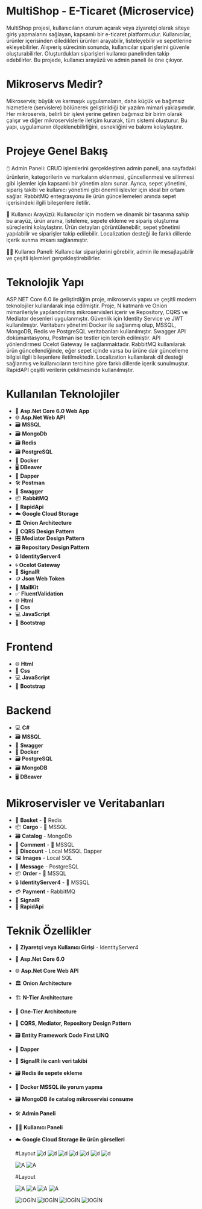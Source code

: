 
# MultiShop - E-Ticaret (Microservice)
MultiShop projesi, kullanıcıların oturum açarak veya ziyaretçi olarak siteye giriş yapmalarını sağlayan, kapsamlı bir e-ticaret platformudur. 
Kullanıcılar, ürünler içerisinden diledikleri ürünleri arayabilir, listeleyebilir ve sepetlerine ekleyebilirler. 
Alışveriş sürecinin sonunda, kullanıcılar siparişlerini güvenle oluşturabilirler. Oluşturdukları siparişleri kullanıcı panelinden takip edebilirler.
Bu projede, kullanıcı arayüzü ve admin paneli ile öne çıkıyor.

# Mikroservs Medir?
Mikroservis; büyük ve karmaşık uygulamaların, daha küçük ve bağımsız hizmetlere (servislere) bölünerek geliştirildiği bir yazılım mimari yaklaşımıdır. 
Her mikroservis, belirli bir işlevi yerine getiren bağımsız bir birim olarak çalışır ve diğer mikroservislerle iletişim kurarak, tüm sistemi oluşturur.
Bu yapı, uygulamanın ölçeklenebilirliğini, esnekliğini ve bakımı kolaylaştırır.

# Projeye Genel Bakış
🖱️ Admin Paneli: CRUD işlemlerini gerçekleştiren admin paneli, ana sayfadaki ürünlerin, kategorilerin ve markaların eklenmesi,
güncellenmesi ve silinmesi gibi işlemler için kapsamlı bir yönetim alanı sunar. Ayrıca, sepet yönetimi, sipariş takibi ve kullanıcı yönetimi
gibi önemli işlevler için ideal bir ortam sağlar. RabbitMQ entegrasyonu ile ürün güncellemeleri anında sepet içerisindeki ilgili bileşenlere iletilir.

👤 Kullanıcı Arayüzü: Kullanıcılar için modern ve dinamik bir tasarıma sahip bu arayüz, ürün arama, listeleme, 
sepete ekleme ve sipariş oluşturma süreçlerini kolaylaştırır. Ürün detayları görüntülenebilir, sepet yönetimi yapılabilir ve
siparişler takip edilebilir. Localization desteği ile farklı dillerde içerik sunma imkanı sağlanmıştır.

🧑‍💻 Kullanıcı Paneli: Kullanıcılar siparişlerini görebilir, admin ile mesajlaşabilir ve çeşitli işlemleri gerçekleştirebilirler.

# Teknolojik Yapı
ASP.NET Core 6.0 ile geliştirdiğim proje, mikroservis yapısı ve çeşitli modern teknolojiler kullanılarak inşa edilmiştir.
Proje, N katmanlı ve Onion mimarileriyle yapılandırılmış mikroservisleri içerir ve Repository, CQRS ve Mediator desenleri uygulanmıştır.
Güvenlik için Identity Service ve JWT kullanılmıştır. Veritabanı yönetimi Docker ile sağlanmış olup, MSSQL, MongoDB, Redis ve PostgreSQL veritabanları kullanılmıştır. 
Swagger API dokümantasyonu, Postman ise testler için tercih edilmiştir. API yönlendirmesi Ocelot Gateway ile sağlanmaktadır. 
RabbitMQ kullanılarak ürün güncellendiğinde, eğer sepet içinde varsa bu ürüne dair güncelleme bilgisi ilgili bileşenlere iletilmektedir. 
Localization kullanılarak dil desteği sağlanmış ve kullanıcıların tercihine göre farklı dillerde içerik sunulmuştur. RapidAPI çeşitli verilerin çekilmesinde kullanılmıştır.



# Kullanılan Teknolojiler
- 🤖 **Asp.Net Core 6.0 Web App**
- 🌐 **Asp.Net Web API**
- 🗃️ **MSSQL**
- 🗃️ **MongoDb**
- 🗃️ **Redis**
- 🗃️ **PostgreSQL**
- 🐳 **Docker**
- 🖥️ **DBeaver**
- 💾 **Dapper**
- 🛠️ **Postman**
- 📝 **Swagger**
- 📦 **RabbitMQ**
- 🚀 **RapidApi**
- ☁️ **Google Cloud Storage**
- 🏛️ **Onion Architecture**
- 📜 **CQRS Design Pattern**
- 🎛️ **Mediator Design Pattern**
- 🗃️ **Repository Design Pattern**
- 🔒 **IdentityServer4**
- 🌀 **Ocelot Gateway**
- 🔄 **SignalR**
- 🪙 **Json Web Token**
- 📧 **MailKit**
- ✅ **FluentValidation**
- 🌐 **Html**
- 🎨 **Css**
- 💻 **JavaScript**
- 🧩 **Bootstrap**

# Frontend
- 🌐 **Html**
- 🎨 **Css**
- 💻 **JavaScript**
- 🧩 **Bootstrap**

# Backend
- 💻 **C#**
- 🗃️ **MSSQL**
- 📝 **Swagger**
- 🐳 **Docker**
- 🗃️ **PostgreSQL**
- 🗃️ **MongoDB**
- 🖥️ **DBeaver**

# Mikroservisler ve Veritabanları
- 🛒 **Basket** - 🐳 Redis
- 📦 **Cargo** - 🐳 MSSQL
- 🗃️ **Catalog** - MongoDb
- 💬 **Comment** - 🐳 MSSQL
- 💸 **Discount** - Local MSSQL Dapper
- 🖼️ **Images** - Local SQL
- 📩 **Message** - PostgreSQL
- 📦 **Order** - 🐳 MSSQL
- 🔒 **IdentityServer4** - 🐳 MSSQL
- 💳 **Payment** - RabbitMQ
- 🔄 **SignalR**
- 🚀 **RapidApi**

# Teknik Özellikler
- 🔐 **Ziyaretçi veya Kullanıcı Girişi** - IdentityServer4
- 🤖 **Asp.Net Core 6.0**
- 🌐 **Asp.Net Core Web API**
- 🏛️ **Onion Architecture**
- 🏗️ **N-Tier Architecture**
- 🏢 **One-Tier Architecture**
- 📜 **CQRS, Mediator, Repository Design Pattern**
- 🗃️ **Entity Framework Code First LINQ**
- 💾 **Dapper**
- 🔄 **SignalR ile canlı veri takibi**
- 🗃️ **Redis ile sepete ekleme**
- 🐳 **Docker MSSQL ile yorum yapma**
- 🗃️ **MongoDB ile catalog mikroservisi consume**
- 🛠️ **Admin Paneli**
- 🧑‍💻 **Kullanıcı Paneli**
- ☁️ **Google Cloud Storage ile ürün görselleri**



  #Layout
   ![d](https://github.com/busenurdmb/MultiShop/blob/master/Frontends/MultiShop.WebUI/wwwroot/images/proje/feature.jpeg)
   ![d](https://github.com/busenurdmb/MultiShop/blob/master/Frontends/MultiShop.WebUI/wwwroot/images/proje/%C3%B6ne%C3%A7%C4%B1kanlar.jpeg)
   ![d](https://github.com/busenurdmb/MultiShop/blob/master/Frontends/MultiShop.WebUI/wwwroot/images/proje/footermarkalar.jpeg)
   ![d](https://github.com/busenurdmb/MultiShop/blob/master/Frontends/MultiShop.WebUI/wwwroot/images/proje/%C3%BCr%C3%BCndetay%C4%B1almanca.jpeg)
   ![d](https://github.com/busenurdmb/MultiShop/blob/master/Frontends/MultiShop.WebUI/wwwroot/images/proje/yorum1.jpeg)
   ![d](https://github.com/busenurdmb/MultiShop/blob/master/Frontends/MultiShop.WebUI/wwwroot/images/proje/sepetim.jpeg)
   ![d](https://github.com/busenurdmb/MultiShop/blob/master/Frontends/MultiShop.WebUI/wwwroot/images/proje/ileti%C5%9Fim.jpeg)

 
    ![A](https://github.com/busenurdmb/MultiShop/blob/master/Frontends/MultiShop.WebUI/wwwroot/images/proje/%C3%B6deme.jpeg)
    ![A](https://github.com/busenurdmb/MultiShop/blob/master/Frontends/MultiShop.WebUI/wwwroot/images/proje/screenshot-1726079238318.png)

  #Layout
  
    ![A](https://github.com/busenurdmb/MultiShop/blob/master/Frontends/MultiShop.WebUI/wwwroot/images/proje/%C3%BCr%C3%BCnlistesi.jpeg)
    ![A](https://github.com/busenurdmb/MultiShop/blob/master/Frontends/MultiShop.WebUI/wwwroot/images/proje/istatislik.jpeg)
    ![A](https://github.com/busenurdmb/MultiShop/blob/master/Frontends/MultiShop.WebUI/wwwroot/images/proje/googlecloud%20resiim.jpeg)
    ![A](https://github.com/busenurdmb/MultiShop/blob/master/Frontends/MultiShop.WebUI/wwwroot/images/proje/googlecloud.png)
   
 
  ![lOGİN](https://github.com/busenurdmb/MultiShop/blob/master/Frontends/MultiShop.WebUI/wwwroot/images/proje/sipari%C5%9Fler.jpeg)
  ![lOGİN](https://github.com/busenurdmb/MultiShop/blob/master/Frontends/MultiShop.WebUI/wwwroot/images/proje/pro.png)
  ![lOGİN](https://github.com/busenurdmb/MultiShop/blob/master/Frontends/MultiShop.WebUI/wwwroot/images/proje/rabbit.png)
  ![lOGİN](https://github.com/busenurdmb/MultiShop/blob/master/Frontends/MultiShop.WebUI/wwwroot/images/proje/rabbit1.png)
